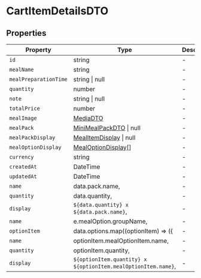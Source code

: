 # CartItemDetailsDTO

## Properties

| Property | Type | Description |
|----------|------|-------------|
| `id` | string | - |
| `mealName` | string | - |
| `mealPreparationTime` | string \| null | - |
| `quantity` | number | - |
| `note` | string \| null | - |
| `totalPrice` | number | - |
| `mealImage` | [MediaDTO](../dtos/MediaDTO.md) | - |
| `mealPack` | [MiniMealPackDTO](../dtos/MiniMealPackDTO.md) \| null | - |
| `mealPackDisplay` | [MealItemDisplay](../interfaces/MealItemDisplay.md) \| null | - |
| `mealOptionDisplay` | [MealOptionDisplay](../interfaces/MealOptionDisplay.md)[] | - |
| `currency` | string | - |
| `createdAt` | DateTime | - |
| `updatedAt` | DateTime | - |
| `name` | data.pack.name, | - |
| `quantity` | data.quantity, | - |
| `display` | `${data.quantity} x ${data.pack.name}`, | - |
| `name` | e.mealOption.groupName, | - |
| `optionItem` | data.options.map((optionItem) => ({ | - |
| `name` | optionItem.mealOptionItem.name, | - |
| `quantity` | optionItem.quantity, | - |
| `display` | `${optionItem.quantity} x ${optionItem.mealOptionItem.name}`, | - |
